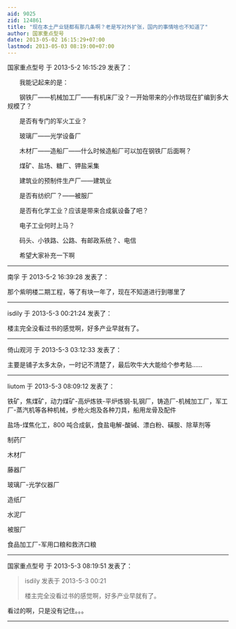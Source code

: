 ```yaml
---
aid: 9025
zid: 124861
title: "现在本土产业链都有那几条啊？老是写对外扩张，国内的事情啥也不知道了"
author: 国家重点型号
date: 2013-05-02 16:15:29+07:00
lastmod: 2013-05-03 08:19:00+07:00
---
```


国家重点型号 于 2013-5-2 16:15:29 发表了：

&nbsp; &nbsp;&nbsp; &nbsp; 我能记起来的是：

&nbsp; &nbsp;&nbsp; &nbsp; 钢铁厂——机械加工厂——有机床厂没？一开始带来的小作坊现在扩编到多大规模了？

&nbsp; &nbsp;&nbsp; &nbsp; 是否有专门的军火工业？

&nbsp; &nbsp;&nbsp; &nbsp; 玻璃厂——光学设备厂

&nbsp; &nbsp;&nbsp; &nbsp; 木材厂——造船厂——什么时候造船厂可以加在钢铁厂后面啊？

&nbsp; &nbsp;&nbsp; &nbsp; 煤矿、盐场、糖厂、钾盐采集

&nbsp; &nbsp;&nbsp; &nbsp; 建筑业的预制件生产厂——建筑业

&nbsp; &nbsp;&nbsp; &nbsp; 是否有纺织厂？——被服厂

&nbsp; &nbsp;&nbsp; &nbsp; 是否有化学工业？应该是带来合成氨设备了吧？

&nbsp; &nbsp;&nbsp; &nbsp; 电子工业何时上马？

&nbsp; &nbsp;&nbsp; &nbsp; 码头、小铁路、公路、有邮政系统？、电信

&nbsp; &nbsp;&nbsp; &nbsp; 希望大家补充一下啊

---

南孚 于 2013-5-2 16:39:28 发表了：

那个紫明楼二期工程，等了有块一年了，现在不知道进行到哪里了

---

isdily 于 2013-5-3 00:21:24 发表了：

楼主完全没看过书的感觉啊，好多产业早就有了。

---

倚山观河 于 2013-5-3 03:12:33 发表了：

主要是铺子太多太杂，一时记不清楚了，最后吹牛大大能给个参考贴……

---

liutom 于 2013-5-3 08:09:12 发表了：

铁矿，焦煤矿，动力煤矿-高炉炼铁-平炉炼钢-轧钢厂，铸造厂-机械加工厂，军工厂-蒸汽机等各种机械，步枪火炮及各种刀具，船用龙骨及配件

盐场-煤焦化工，800 吨合成氨，食盐电解-酸碱、漂白粉、磺胺、除草剂等

制药厂

木材厂

藤器厂

玻璃厂-光学仪器厂

造纸厂

水泥厂

被服厂

食品加工厂-军用口粮和救济口粮

---

国家重点型号 于 2013-5-3 08:19:51 发表了：

> isdily 发表于 2013-5-3 00:21
>
> 楼主完全没看过书的感觉啊，好多产业早就有了。

看过的啊，只是没有记住。。。

---

